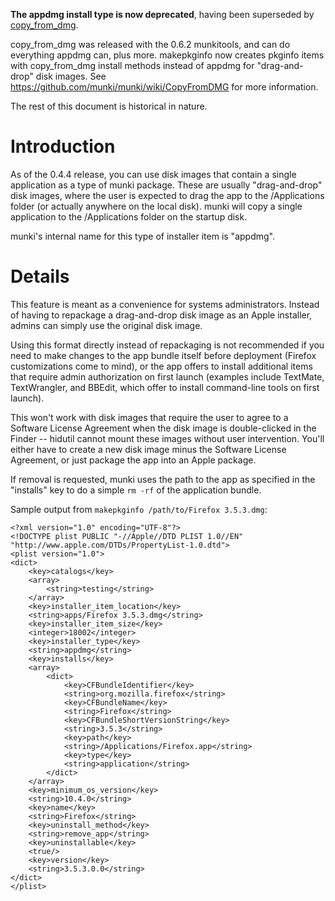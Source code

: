 **The appdmg install type is now deprecated**, having been superseded by [copy_from_dmg](https://github.com/munki/munki/wiki/CopyFromDMG).

copy_from_dmg was released with the 0.6.2 munkitools, and can do everything appdmg can, plus more.  makepkginfo now creates pkginfo items with copy_from_dmg install methods instead of appdmg for "drag-and-drop" disk images. See https://github.com/munki/munki/wiki/CopyFromDMG for more information.

The rest of this document is historical in nature.

# Introduction

As of the 0.4.4 release, you can use disk images that contain a single application as a type of munki package. These are usually "drag-and-drop" disk images, where the user is expected to drag the app to the /Applications folder (or actually anywhere on the local disk).
munki will copy a single application to the /Applications folder on the startup disk.

munki's internal name for this type of installer item is "appdmg".

# Details

This feature is meant as a convenience for systems administrators. Instead of having to repackage a drag-and-drop disk image as an Apple installer, admins can simply use the original disk image.

Using this format directly instead of repackaging is not recommended if you need to make changes to the app bundle itself before deployment (Firefox customizations come to mind), or the app offers to install additional items that require admin authorization on first launch (examples include TextMate, TextWrangler, and BBEdit, which offer to install command-line tools on first launch).

This won't work with disk images that require the user to agree to a Software License Agreement when the disk image is double-clicked in the Finder -- hidutil cannot mount these images without user intervention. You'll either have to create a new disk image minus the Software License Agreement, or just package the app into an Apple package.

If removal is requested, munki uses the path to the app as specified in the "installs" key to do a simple `rm -rf` of the application bundle.

Sample output from `makepkginfo /path/to/Firefox 3.5.3.dmg`:

    <?xml version="1.0" encoding="UTF-8"?>
    <!DOCTYPE plist PUBLIC "-//Apple//DTD PLIST 1.0//EN" "http://www.apple.com/DTDs/PropertyList-1.0.dtd">
    <plist version="1.0">
    <dict>
    	<key>catalogs</key>
    	<array>
    		<string>testing</string>
    	</array>
    	<key>installer_item_location</key>
    	<string>apps/Firefox 3.5.3.dmg</string>
    	<key>installer_item_size</key>
    	<integer>18002</integer>
    	<key>installer_type</key>
    	<string>appdmg</string>
    	<key>installs</key>
    	<array>
    		<dict>
    			<key>CFBundleIdentifier</key>
    			<string>org.mozilla.firefox</string>
    			<key>CFBundleName</key>
    			<string>Firefox</string>
    			<key>CFBundleShortVersionString</key>
    			<string>3.5.3</string>
    			<key>path</key>
    			<string>/Applications/Firefox.app</string>
    			<key>type</key>
    			<string>application</string>
    		</dict>
    	</array>
    	<key>minimum_os_version</key>
    	<string>10.4.0</string>
    	<key>name</key>
    	<string>Firefox</string>
    	<key>uninstall_method</key>
    	<string>remove_app</string>
    	<key>uninstallable</key>
    	<true/>
    	<key>version</key>
    	<string>3.5.3.0.0</string>
    </dict>
    </plist>